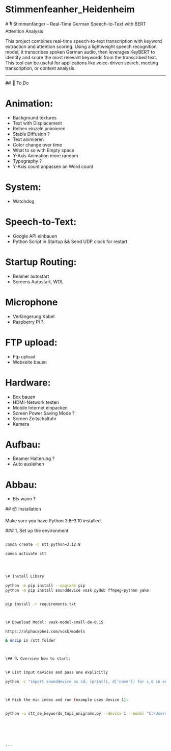 # Stimmenfeanher\_Heidenheim







\# 🎙️ Stimmenfänger – Real-Time German Speech-to-Text with BERT Attention Analysis



This project combines real-time speech-to-text transcription with keyword extraction and attention scoring. Using a lightweight speech recognition model, it transcribes spoken German audio, then leverages KeyBERT to identify and score the most relevant keywords from the transcribed text. This tool can be useful for applications like voice-driven search, meeting transcription, or content analysis.




---

\## 📝 To Do

# Animation:
- Background textures
- Text with Displacement
- Reihen einzeln animieren
- Stable Diffusion ?
- Text animieren
- Color change over time
- What to so with Empty space
- Y-Axis Animation more random
- Typography ?
- Y-Axis count anpassen an Word count

# System:
- Watchdog

# Speech-to-Text:
- Google API einbauen
- Python Script in Startup && Send UDP clock for restart

# Startup Routing:
- Beamer autostart
- Screens Autostart, WOL

# Microphone
- Verlängerung Kabel
- Raspberry Pi ?

# FTP upload:
- Ftp upload
- Webseite bauen

# Hardware:
- Box bauen
- HDMI-Network testen
- Mobile Internet einpacken
- Screen Power Saving Mode ?
- Screen Zeitschaltuhr
- Kamera

# Aufbau:
- Beamer Halterung ?
- Auto ausleihen


# Abbau:
- Bis wann ?


\## 📦 Installation



Make sure you have Python 3.8–3.10 installed.



\### 1. Set up the environment



```bash

conda create -n stt python=3.12.8

conda activate stt




\# Install Libary

python -m pip install --upgrade pip
python -m pip install sounddevice vosk pydub ffmpeg-python yake


pip install -r requirements.txt



\# Download Model: vosk-model-small-de-0.15

https://alphacephei.com/vosk/models

& unzip in /stt folder



\## 🔍 Overview how to start:


\# List input devices and pass one explicitly

python -c "import sounddevice as sd; [print(i, d['name']) for i,d in enumerate(sd.query_devices())]"



\# Pick the mic index and run (example uses device 1):


python -u stt_de_keywords_top5_unigrams.py --device 1 --model "C:\Users\User\Documents\Stimmenfaenger\stt\vosk-model-small-de-0.15"






---





